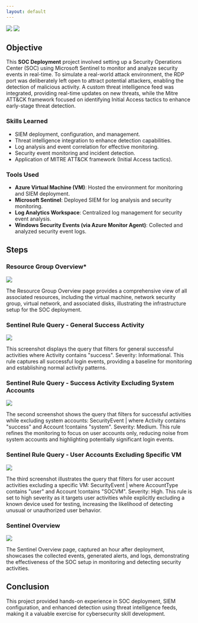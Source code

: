 ```yaml
---
layout: default
---
```

<div>
    <a href="https://www.linkedin.com/in/simardeep1098"><img src="https://img.shields.io/badge/-LinkedIn-0072b1?&style=for-the-badge&logo=linkedin&logoColor=white" /></a>
    <a href="https://github.com/Simardeep1098"><img src="https://img.shields.io/badge/-GitHub-000000?&style=for-the-badge&logo=github&logoColor=white" /></a>
</div>

## Objective

This **SOC Deployment** project involved setting up a Security Operations Center (SOC) using Microsoft Sentinel to monitor and analyze security events in real-time. To simulate a real-world attack environment, the RDP port was deliberately left open to attract potential attackers, enabling the detection of malicious activity. A custom threat intelligence feed was integrated, providing real-time updates on new threats, while the Mitre ATT&CK framework focused on identifying Initial Access tactics to enhance early-stage threat detection.

### Skills Learned
- SIEM deployment, configuration, and management.
- Threat intelligence integration to enhance detection capabilities.
- Log analysis and event correlation for effective monitoring.
- Security event monitoring and incident detection.
- Application of MITRE ATT&CK framework (Initial Access tactics).

### Tools Used
- **Azure Virtual Machine (VM)**: Hosted the environment for monitoring and SIEM deployment.
- **Microsoft Sentinel**: Deployed SIEM for log analysis and security monitoring.
- **Log Analytics Workspace**: Centralized log management for security event analysis.
- **Windows Security Events (via Azure Monitor Agent)**: Collected and analyzed security event logs.

## Steps

### Resource Group Overview*

![](https://github.com/Simardeep1098/soc-deployment.github.io/blob/main/SOC%20Deployment/Screenshot%201.png?raw=true)

The Resource Group Overview page provides a comprehensive view of all associated resources, including the virtual machine, network security group, virtual network, and associated disks, illustrating the infrastructure setup for the SOC deployment.

### Sentinel Rule Query - General Success Activity

![](https://github.com/Simardeep1098/soc-deployment.github.io/blob/main/SOC%20Deployment/Screenshot%202.png?raw=true)

This screenshot displays the query that filters for general successful activities where Activity contains "success". Severity: Informational. This rule captures all successful login events, providing a baseline for monitoring and establishing normal activity patterns.

### Sentinel Rule Query - Success Activity Excluding System Accounts

![](https://github.com/Simardeep1098/soc-deployment.github.io/blob/main/SOC%20Deployment/Screenshot%203.png?raw=true)

The second screenshot shows the query that filters for successful activities while excluding system accounts: SecurityEvent | where Activity contains "success" and Account !contains "system". Severity: Medium. This rule refines the monitoring to focus on user accounts only, reducing noise from system accounts and highlighting potentially significant login events.

### Sentinel Rule Query - User Accounts Excluding Specific VM

![](https://github.com/Simardeep1098/soc-deployment.github.io/blob/main/SOC%20Deployment/Screenshot%204.png?raw=true)

The third screenshot illustrates the query that filters for user account activities excluding a specific VM: SecurityEvent | where AccountType contains "user" and Account !contains "SOCVM". Severity: High. This rule is set to high severity as it targets user activities while explicitly excluding a known device used for testing, increasing the likelihood of detecting unusual or unauthorized user behavior.

### Sentinel Overview

![](https://github.com/Simardeep1098/soc-deployment.github.io/blob/main/SOC%20Deployment/Screenshot%205.png?raw=true)

The Sentinel Overview page, captured an hour after deployment, showcases the collected events, generated alerts, and logs, demonstrating the effectiveness of the SOC setup in monitoring and detecting security activities.

## Conclusion

This project provided hands-on experience in SOC deployment, SIEM configuration, and enhanced detection using threat intelligence feeds, making it a valuable exercise for cybersecurity skill development.
